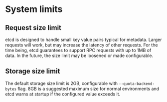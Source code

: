 # System limits

## Request size limit

etcd is designed to handle small key value pairs typical for metadata. Larger requests will work, but may increase the latency of other requests. For the time being, etcd guarantees to support RPC requests with up to 1MB of data. In the future, the size limit may be loosened or made configurable.

## Storage size limit

The default storage size limit is 2GB, configurable with `--quota-backend-bytes` flag. 8GB is a suggested maximum size for normal environments and etcd warns at startup if the configured value exceeds it.
